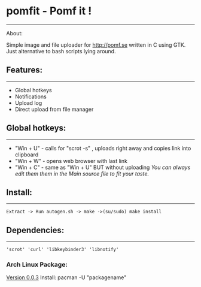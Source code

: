 # **pomfit - Pomf it !**
------------------------
About:

Simple image and file uploader for http://pomf.se written in C using GTK.
Just alternative to bash scripts lying around.

## Features:
------------
* Global hotkeys
* Notifications
* Upload log
* Direct upload from file manager

## Global hotkeys:	
----------------
* "Win + U" - calls for "scrot -s" , uploads right away and copies link into clipboard
* "Win + W" - opens web browser with last link
* "Win + C" - same as "Win + U" BUT without uploading
*You can always edit them them in the Main source file to fit your taste.*

## Install:
----------
	Extract -> Run autogen.sh -> make ->(su/sudo) make install

## Dependencies:
-------------
	'scrot' 'curl' 'libkeybinder3' 'libnotify'

### Arch Linux Package:
[Version 0.0.3](http://a.pomf.se/ibyzml.tar.xz)
Install: pacman -U "packagename"
